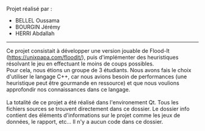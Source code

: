 Projet réalisé par :
- BELLEL Oussama
- BOURGIN Jérémy
- HERRI Abdallah

------------------------------------

Ce projet consistait à développer une version jouable de Flood-It (https://unixpapa.com/floodit/), puis d'implémenter des heuristiques résolvant le jeu en effectuant le moins de coups possibles.<br/>
Pour cela, nous étions un groupe de 3 étudiants. Nous avons fais le choix d'utiliser le langage C++, car nous avions besoin de performances (une heuristique peut être gourmande en ressource) et que nous voulions approfondir nos connaissances dans ce langage.
<br/><br/>
La totalité de ce projet a été réalisé dans l'environement Qt. Tous les fichiers sources se trouvent directement dans ce dossier.
Le dossier info contient des éléments d'informations sur le projet comme les jeux de données, le rapport, etc... Il n'y a aucun code dans ce dossier.
